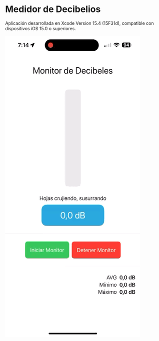 # Medidor de Decibelios
Aplicación desarrollada en Xcode Version 15.4 (15F31d), compatible con dispositivos iOS 15.0 o superiores.

![image](image.GIF)
